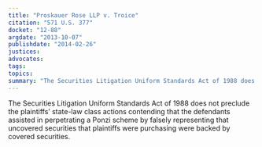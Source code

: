 ```yaml
---
title: "Proskauer Rose LLP v. Troice"
citation: "571 U.S. 377"
docket: "12-88"
argdate: "2013-10-07"
publishdate: "2014-02-26"
justices:
advocates:
tags:
topics:
summary: "The Securities Litigation Uniform Standards Act of 1988 does not preclude the plaintiffs’ state-law class actions contending that the defendants assisted in perpetrating a Ponzi scheme by falsely representing that uncovered securities that plaintiffs were purchasing were backed by covered securities."
---
```

The Securities Litigation Uniform Standards Act of 1988 does not preclude the plaintiffs’ state-law class actions contending that the defendants assisted in perpetrating a Ponzi scheme by falsely representing that uncovered securities that plaintiffs were purchasing were backed by covered securities.

